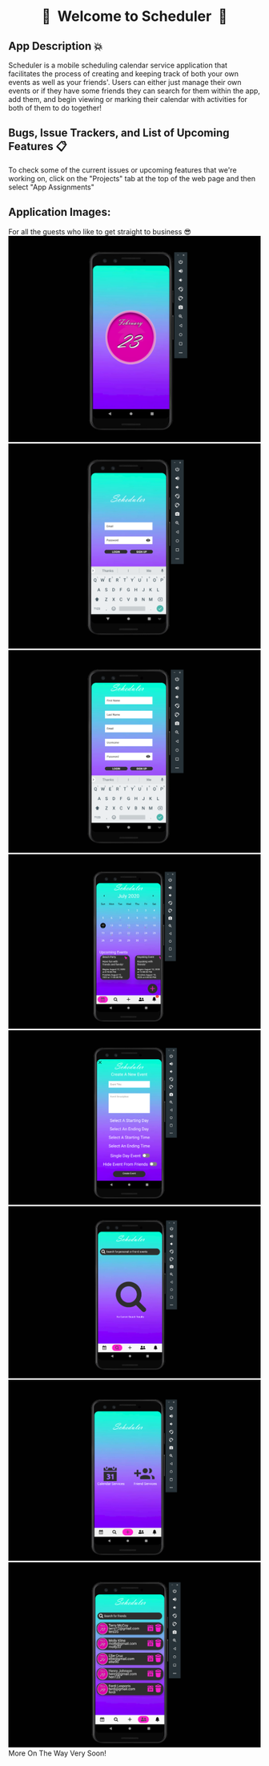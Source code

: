 <div align="center">
  
#  :calendar:&nbsp;&nbsp;Welcome to Scheduler&nbsp;&nbsp;:calendar:

</div>

## App Description :boom:
Scheduler is a mobile scheduling calendar service application that facilitates the process of creating and keeping track of both your own events as well as your friends'. Users can either just manage their own events or if they have some friends they can search for them within the app, add them, and begin viewing or marking their calendar with activities for both of them to do together!


## Bugs, Issue Trackers, and List of Upcoming Features :clipboard:
To check some of the current issues or upcoming features that we're working on, click on the "Projects" tab at the top of the web page and then select "App Assignments"

## Application Images:
For all the guests who like to get straight to business :sunglasses:
![Loading Screen](https://github.com/ElijahCano33/Scheduler/blob/master/FrontEnd/pics/loading.png)
![Login Screen](https://github.com/ElijahCano33/Scheduler/blob/master/FrontEnd/pics/Login.png)
![Register Screen](https://github.com/ElijahCano33/Scheduler/blob/master/FrontEnd/pics/Register.png)
![Calendar Screen](https://github.com/ElijahCano33/Scheduler/blob/master/FrontEnd/pics/newCalendar.png)
![Create Event Screen](https://github.com/ElijahCano33/Scheduler/blob/master/FrontEnd/pics/createEventScreen.png)
![Search Screen](https://github.com/ElijahCano33/Scheduler/blob/master/FrontEnd/pics/search.png)
![Add Screen](https://github.com/ElijahCano33/Scheduler/blob/master/FrontEnd/pics/add.png)
![Friend's Screen](https://github.com/ElijahCano33/Scheduler/blob/master/FrontEnd/pics/friends.png)
More On The Way Very Soon!
